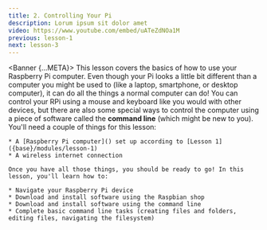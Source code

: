 ```yaml
---
title: 2. Controlling Your Pi
description: Lorum ipsum sit dolor amet
video: https://www.youtube.com/embed/uATeZdNOa1M
previous: lesson-1
next: lesson-3
---
```


<script>
    import {Banner} from '$lib/components';
    import {base} from '$app/paths';
</script>

<Banner {...META}>
    This lesson covers the basics of how to use your Raspberry Pi computer. Even though your Pi looks a little bit different than a computer you might be used to (like a laptop, smartphone, or desktop computer), it can do all the things a normal computer can do! You can control your RPi using a mouse and keyboard like you would with other devices, but there are also some special ways to control the computer using a piece of software called the **command line** (which might be new to you). You'll need a couple of things for this lesson:

    * A [Raspberry Pi computer]() set up according to [Lesson 1]({base}/modules/lesson-1)
    * A wireless internet connection

    Once you have all those things, you should be ready to go! In this lesson, you'll learn how to:

    * Navigate your Raspberry Pi device
    * Download and install software using the Raspbian shop
    * Download and install software using the command line
    * Complete basic command line tasks (creating files and folders, editing files, navigating the filesystem)

</Banner>